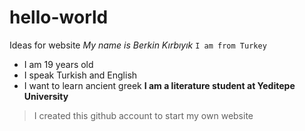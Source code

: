 # hello-world
Ideas for website
*My name is Berkin Kırbıyık*
`I am from Turkey`
- I am 19 years old
- I speak Turkish and English
- I want to learn ancient greek
**I am a literature student at Yeditepe University**
> I created this github account to start my own website
